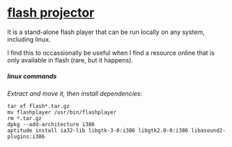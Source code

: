 
# [flash projector](http://www.adobe.com/support/flashplayer/downloads.html)

It is a stand-alone flash player that can be run locally on any system, including linux.

I find this to occassionally be useful when I find a resource online that is only available in flash (rare, but it happens).


##### linux commands

_Extract and move it, then install dependencies:_

    tar xf flash*.tar.gz
    mv flashplayer /usr/bin/flashplayer
    rm *.tar.gz
    dpkg --add-architecture i386
    aptitude install ia32-lib libgtk-3-0:i386 libgtk2.0-0:i386 libasound2-plugins:i386

